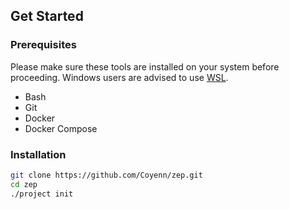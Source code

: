 ## Get Started

### Prerequisites

Please make sure these tools are installed on your system before proceeding. Windows users are advised to use [WSL](https://docs.microsoft.com/windows/wsl/about).

- Bash
- Git
- Docker
- Docker Compose

### Installation

```bash
git clone https://github.com/Coyenn/zep.git
cd zep
./project init
```
